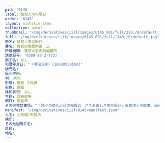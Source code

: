 ```yaml
---
pid: '0145'
label: 諸商人市の賑ひ
order: '0145'
layout: nishikie_item
collection: qatar
thumbnail: "/img/derivatives/iiif/images/0145_001/full/250,/0/default.jpg"
full: "/img/derivatives/iiif/images/0145_001/full/1140,/0/default.jpg"
題名: 諸商人市の賑ひ
書名: 維新前後諷刺画　二
所蔵機関: 東京大学史料編纂所
請求記号: '0380-17-2-(72)'
画工名: なし
和暦年月日: "（明治元年）(18680550550)"
版元名: 
版元住所: 
判: 大判
形態: 竪絵 ２枚続
彩色: 錦絵
検印状況: なし
主題: 戊辰戦争
細目: 風刺画
その他書誌事項: "「諸々の商なふ品の売買は　さて勇ましき市の賑ひ」天貧坊土地面讃、仙台、米沢、紀州、会津、肥後、佐竹、藤堂、尾張、土佐、長州、薩摩、彦根、加賀"
manifest: "/img/derivatives/iiif/0145/manifest.json"
人名: 土地面/天貧坊
検印: 
その他固有件名: 
彫師: 
地名: 
---
```

